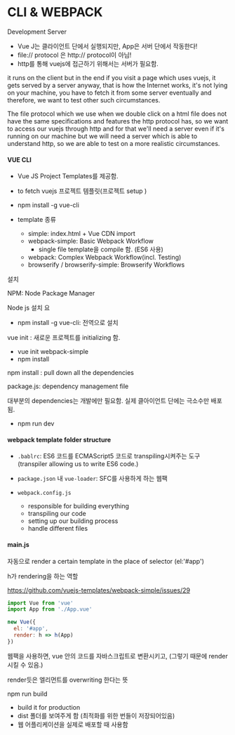 # CLI & WEBPACK

Development Server

- Vue J는 클라이언트 단에서 실행되지만, App은 서버 단에서 작동한다!
- file:// protocol 은 http:// protocol이 아님!
- http를 통해 vuejs에 접근하기 위해서는 서버가 필요함.



it runs on the client but in the end if you visit a page which uses vuejs, it gets served by a server anyway, that is how the Internet works, it's not lying on your machine, you have to fetch it from some server eventually and therefore, we want to test other such circumstances. 

The file protocol which we use when we double click on a html file does not have the same specifications and features the http protocol has, so we want to access our vuejs through http and for that we'll need a server even if it's running on our machine but we will need a server which is able to understand http, so we are able to test on a more realistic circumstances.



#### VUE CLI

- Vue JS Project Templates를 제공함.

- to fetch vuejs 프로젝트 템플릿(프로젝트 setup )

- npm install -g  vue-cli

- template 종류

  - simple: index.html + Vue CDN import
  - webpack-simple: Basic Webpack Workflow
    - single file template을 compile 함. (ES6 사용)
  - webpack: Complex Webpack Workflow(incl. Testing)
  - browserify / browserify-simple: Browserify Workflows

  

설치

NPM: Node Package Manager

Node js 설치 요

- npm install -g vue-cli: 전역으로 설치

vue init : 새로운 프로젝트를 initializing 함.

- vue init webpack-simple
- npm install

npm install : pull down all the dependencies 

package.js: dependency management file 

대부분의 dependencies는 개발에만 필요함. 실제 클아이언트 단에는 극소수만 배포됨.

- npm run dev



#### webpack template folder structure

- `.bablrc`: ES6 코드를 ECMAScript5 코드로 transpiling시켜주는 도구 (transpiler allowing us to write ES6 code.)
- `package.json` 내 `vue-loader`: SFC를 사용하게 하는 웹팩

- `webpack.config.js`
  - responsible for building everything
  - transpiling our code
  - setting up our building process
  - handle different files





#### main.js

자동으로 render a certain template in the place of selector (el:'#app')

h가 rendering을 하는 역할

<https://github.com/vuejs-templates/webpack-simple/issues/29>



```javascript
import Vue from 'vue'
import App from './App.vue'

new Vue({
  el: '#app',
  render: h => h(App)
})

```



웹팩을 사용하면, vue 안의 코드를 자바스크립트로 변환시키고, (그렇기 때문에 render 시킬 수 있음.)

render듯은 엘리먼트를 overwriting 한다는 뜻



npm run build

- build it for production 
- dist 폴더를 보여주게 함 (최적화를 위한 번들이 저장되어있음)
- 웹 어플리케이션을 실제로 배포할 때 사용함

